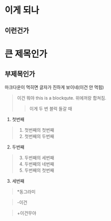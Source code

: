 # 이게 되나
## 이런건가

큰 제목인가
==========

부제목인가
---------

마크다운이 먹히면 글자가 진하게 보이네(이건 안 먹힘)

> 이건 뭐야
> this is a blockqute. 위에꺼랑 합쳐짐.
>> 이게 두 번 블럭 들갈 때

1. 첫번째
  > 1. 첫번째의 첫번째
  > 2. 첫번째의 두번째
2. 두번째
  >3. 두번째의 세번째
  >4. 두번째의 네번째
  >1. 두번째의 첫번째
3. 세번째

>*동그라미

>-이건

>+이건무야

